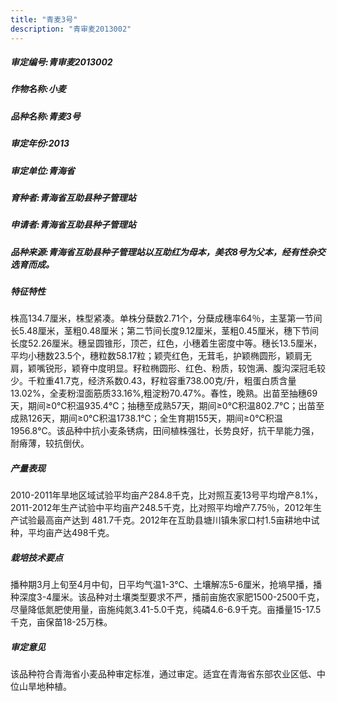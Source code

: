 ```yaml
---
title: "青麦3号"
description: "青审麦2013002"
---
```

##### 审定编号:青审麦2013002

##### 作物名称:小麦

##### 品种名称:青麦3号

##### 审定年份:2013

##### 审定单位:青海省

##### 育种者:青海省互助县种子管理站

##### 申请者:青海省互助县种子管理站

##### 品种来源:青海省互助县种子管理站以互助红为母本，美农8号为父本，经有性杂交选育而成。

##### 特征特性
株高134.7厘米，株型紧凑。单株分蘖数2.71个，分蘖成穗率64％，主茎第一节间长5.48厘米，茎粗0.48厘米；第二节间长度9.12厘米，茎粗0.45厘米，穗下节间长度52.26厘米。穗呈圆锥形，顶芒，红色，小穗着生密度中等。穗长13.5厘米，平均小穗数23.5个，穗粒数58.17粒；颖壳红色，无茸毛，护颖椭圆形，颖肩无肩，颖嘴锐形，颖脊中度明显。籽粒椭圆形、红色、粉质，较饱满、腹沟深冠毛较少。千粒重41.7克，经济系数0.43，籽粒容重738.00克/升，粗蛋白质含量13.02%，全麦粉湿面筋质33.16%,粗淀粉70.47%。春性，晚熟。出苗至抽穗69天，期间≥0℃积温935.4℃；抽穗至成熟57天，期间≥0℃积温802.7℃；出苗至成熟126天，期间≥0℃积温1738.1℃；全生育期155天，期间≥0℃积温1956.8℃。该品种中抗小麦条锈病，田间植株强壮，长势良好，抗干旱能力强，耐瘠薄，较抗倒伏。

##### 产量表现
2010-2011年旱地区域试验平均亩产284.8千克，比对照互麦13号平均增产8.1%，2011-2012年生产试验中平均亩产248.5千克，比对照平均增产7.75％，2012年生产试验最高亩产达到 481.7千克。2012年在互助县塘川镇朱家口村1.5亩耕地中试种，平均亩产达498千克。

##### 栽培技术要点
播种期3月上旬至4月中旬，日平均气温1-3℃、土壤解冻5-6厘米，抢墒早播，播种深度3-4厘米。该品种对土壤类型要求不严，播前亩施农家肥1500-2500千克，尽量降低氮肥使用量，亩施纯氮3.41-5.0千克，纯磷4.6-6.9千克。亩播量15-17.5千克，亩保苗18-25万株。

##### 审定意见
该品种符合青海省小麦品种审定标准，通过审定。适宜在青海省东部农业区低、中位山旱地种植。
